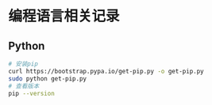 # 编程语言相关记录

## Python

```bash
# 安装pip
curl https://bootstrap.pypa.io/get-pip.py -o get-pip.py
sudo python get-pip.py
# 查看版本
pip --version

```
